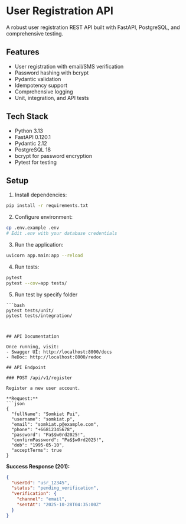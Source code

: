 # User Registration API

A robust user registration REST API built with FastAPI, PostgreSQL, and comprehensive testing.

## Features

- User registration with email/SMS verification
- Password hashing with bcrypt
- Pydantic validation
- Idempotency support
- Comprehensive logging
- Unit, integration, and API tests

## Tech Stack

- Python 3.13
- FastAPI 0.120.1
- Pydantic 2.12
- PostgreSQL 18
- bcrypt for password encryption
- Pytest for testing

## Setup

1. Install dependencies:
```bash
pip install -r requirements.txt
```

2. Configure environment:
```bash
cp .env.example .env
# Edit .env with your database credentials
```

3. Run the application:
```bash
uvicorn app.main:app --reload
```

4. Run tests:
```bash
pytest
pytest --cov=app tests/
```

5. Run test by specify folder
```
```bash
pytest tests/unit/
pytest tests/integration/
```
```


## API Documentation

Once running, visit:
- Swagger UI: http://localhost:8000/docs
- ReDoc: http://localhost:8000/redoc

## API Endpoint

### POST /api/v1/register

Register a new user account.

**Request:**
```json
{
  "fullName": "Somkiat Pui",
  "username": "somkiat.p",
  "email": "somkiat.p@example.com",
  "phone": "+66812345678",
  "password": "Pa$$w0rd2025!",
  "confirmPassword": "Pa$$w0rd2025!",
  "dob": "1995-05-10",
  "acceptTerms": true
}
```

**Success Response (201):**
```json
{
  "userId": "usr_12345",
  "status": "pending_verification",
  "verification": {
    "channel": "email",
    "sentAt": "2025-10-28T04:35:00Z"
  }
}
```
